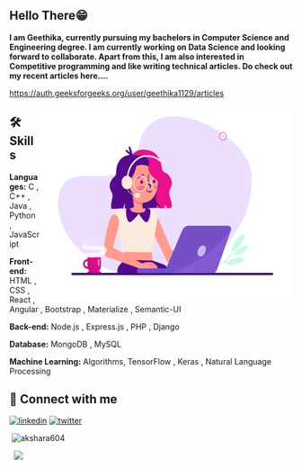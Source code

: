 
## Hello There😁
<b>I am Geethika, currently pursuing my bachelors in Computer Science and Engineering degree. I am currently working on Data Science and looking forward to collaborate. Apart from this, I am also interested in Competitive programming and like writing technical articles. Do check out my recent articles here....</b>

 https://auth.geeksforgeeks.org/user/geethika1129/articles

<img align="right" src="new.gif" width="450" height="350">

<!-- ## 🛠 Skills<br> -->
## 🛠 Skills<br>
<b>Languages:</b> C , C++ , Java , Python , JavaScript 

<b>Front-end:</b> HTML , CSS , React , Angular , Bootstrap , Materialize , Semantic-UI

<b>Back-end:</b> Node.js , Express.js , PHP , Django

<b>Database:</b> MongoDB , MySQL

<b>Machine Learning:</b> Algorithms, TensorFlow , Keras , Natural Language Processing

## 🔗 Connect with me
[![linkedin](https://img.shields.io/badge/linkedin-0A66C2?style=for-the-badge&logo=linkedin&logoColor=white)](https://www.linkedin.com/in/geethika-singareddy/)
[![twitter](https://img.shields.io/badge/twitter-1DA1F2?style=for-the-badge&logo=twitter&logoColor=white)](https://twitter.com/___geethika)
<br/>

<p align ="left">&nbsp;<img src="https://github-readme-stats.vercel.app/api?username=geethika1129&show_icons=true&locale=en&theme=highcontrast" alt="akshara604" width = "48%"/>
 &nbsp;&nbsp;
 <p align="left"> &nbsp; <img src="https://github-readme-stats.vercel.app/api/top-langs/?username=geethika1129&layout=compact&theme=highcontrast" width="42%"/></p>


